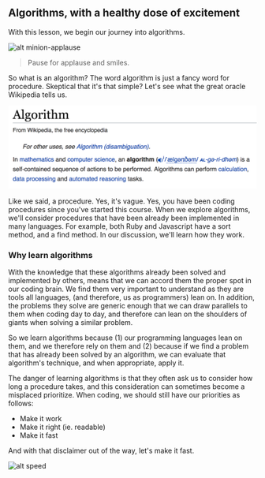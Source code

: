 ## Algorithms, with a healthy dose of excitement

With this lesson, we begin our journey into algorithms.  

![alt minion-applause](http://w-uh.com/images/1601/minions_applause.jpg)
> Pause for applause and smiles.  

So what is an algorithm?  The word algorithm is just a fancy word for procedure.  Skeptical that it's that simple?  Let's see what the great oracle Wikipedia tells us.


![alt algorithm](./algorithm.jpg)

Like we said, a procedure.  Yes, it's vague.  Yes, you have been coding procedures since you've started this course.  When we explore algorithms, we'll consider procedures that have been already been implemented in many languages.  For example, both Ruby and Javascript have a sort method, and a find method.  In our discussion, we'll learn how they work.

### Why learn algorithms

With the knowledge that these algorithms already been solved and implemented by others, means that we can accord them the proper spot in our coding brain.  We find them very important to understand as they are tools all languages, (and therefore, us as programmers) lean on.  In addition, the problems they solve are generic enough that we can draw parallels to them when coding day to day, and therefore can lean on the shoulders of giants when solving a similar problem.  

So we learn algorithms because (1) our programming languages lean on them, and we therefore rely on them and (2) because if we find a problem that has already been solved by an algorithm, we can evaluate that algorithm's technique, and when appropriate, apply it.  

The danger of learning algorithms is that they often ask us to consider how long a procedure takes, and this consideration can sometimes become a misplaced prioritize.  When coding, we should still have our priorities as follows:

  * Make it work
  * Make it right (ie. readable)
  * Make it fast

And with that disclaimer out of the way, let's make it fast.

![alt speed](http://jaysamit.com/wp-content/uploads/2015/04/increase-website-speed.jpg)

